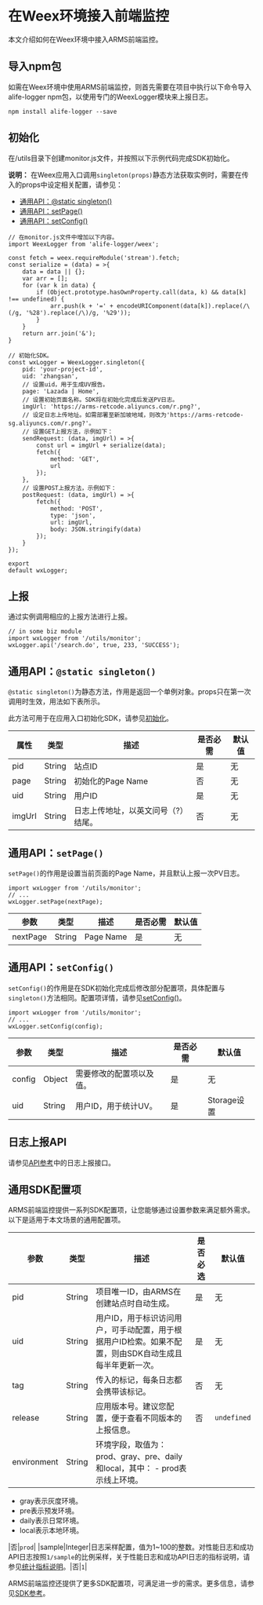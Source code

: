 # 在Weex环境接入前端监控

本文介绍如何在Weex环境中接入ARMS前端监控。

## 导入npm包

如需在Weex环境中使用ARMS前端监控，则首先需要在项目中执行以下命令导入alife-logger npm包，以使用专门的WeexLogger模块来上报日志。

```
npm install alife-logger --save
```

## 初始化

在/utils目录下创建monitor.js文件，并按照以下示例代码完成SDK初始化。

**说明：** 在Weex应用入口调用`singleton(props)`静态方法获取实例时，需要在传入的props中设定相关配置，请参见：

-   [通用API：@static singleton\(\)](#section_mof_zn6_n9l)
-   [通用API：setPage\(\)](#section_a9k_j3s_i38)
-   [通用API：setConfig\(\)](#section_t5p_nqr_kn6)

```
// 在monitor.js文件中增加以下内容。
import WeexLogger from 'alife-logger/weex';

const fetch = weex.requireModule('stream').fetch;
const serialize = (data) = >{
    data = data || {};
    var arr = [];
    for (var k in data) {
        if (Object.prototype.hasOwnProperty.call(data, k) && data[k] !== undefined) {
            arr.push(k + '=' + encodeURIComponent(data[k]).replace(/\(/g, '%28').replace(/\)/g, '%29'));
        }
    }
    return arr.join('&');
}

// 初始化SDK。
const wxLogger = WeexLogger.singleton({
    pid: 'your-project-id',
    uid: 'zhangsan',
    // 设置uid，用于生成UV报告。
    page: 'Lazada | Home',
    // 设置初始页面名称。SDK将在初始化完成后发送PV日志。
    imgUrl: 'https://arms-retcode.aliyuncs.com/r.png?',
    // 设定日志上传地址。如需部署至新加坡地域，则改为'https://arms-retcode-sg.aliyuncs.com/r.png?'。
    // 设置GET上报方法，示例如下：
    sendRequest: (data, imgUrl) = >{
        const url = imgUrl + serialize(data);
        fetch({
            method: 'GET',
            url
        });
    },
    // 设置POST上报方法，示例如下：
    postRequest: (data, imgUrl) = >{
        fetch({
            method: 'POST',
            type: 'json',
            url: imgUrl,
            body: JSON.stringify(data)
        });
    }
});

export
default wxLogger;
```

## 上报

通过实例调用相应的上报方法进行上报。

```
// in some biz module
import wxLogger from '/utils/monitor';
wxLogger.api('/search.do', true, 233, 'SUCCESS');
```

## 通用API：`@static singleton()`

`@static singleton()`为静态方法，作用是返回一个单例对象。props只在第一次调用时生效，用法如下表所示。

此方法可用于在应用入口初始化SDK，请参见[初始化](#initialization)。

|属性|类型|描述|是否必需|默认值|
|--|--|--|----|---|
|pid|String|站点ID|是|无|
|page|String|初始化的Page Name|否|无|
|uid|String|用户ID|是|无|
|imgUrl|String|日志上传地址，以英文问号（?）结尾。|否|无|

## 通用API：`setPage()`

`setPage()`的作用是设置当前页面的Page Name，并且默认上报一次PV日志。

```
import wxLogger from '/utils/monitor';
// ...
wxLogger.setPage(nextPage);
```

|参数|类型|描述|是否必需|默认值|
|--|--|--|----|---|
|nextPage|String|Page Name|是|无|

## 通用API：`setConfig()`

`setConfig()`的作用是在SDK初始化完成后修改部分配置项，具体配置与`singleton()`方法相同。配置项详情，请参见[setConfig\(\)](/cn.zh-CN/前端监控/API参考.md)。

```
import wxLogger from '/utils/monitor';
// ...
wxLogger.setConfig(config);
```

|参数|类型|描述|是否必需|默认值|
|--|--|--|----|---|
|config|Object|需要修改的配置项以及值。|是|无|
|uid|String|用户ID，用于统计UV。|是|Storage设置|

## 日志上报API

请参见[API参考](/cn.zh-CN/前端监控/API参考.md)中的日志上报接口。

## 通用SDK配置项

ARMS前端监控提供一系列SDK配置项，让您能够通过设置参数来满足额外需求。以下是适用于本文场景的通用配置项。

|参数|类型|描述|是否必选|默认值|
|--|--|--|----|---|
|pid|String|项目唯一ID，由ARMS在创建站点时自动生成。|是|无|
|uid|String|用户ID，用于标识访问用户，可手动配置，用于根据用户ID检索。如果不配置，则由SDK自动生成且每半年更新一次。|是|无|
|tag|String|传入的标记，每条日志都会携带该标记。|否|无|
|release|String|应用版本号。建议您配置，便于查看不同版本的上报信息。|否|`undefined`|
|environment|String|环境字段，取值为：prod、gray、pre、daily和local，其中： -   prod表示线上环境。
-   gray表示灰度环境。
-   pre表示预发环境。
-   daily表示日常环境。
-   local表示本地环境。

|否|`prod`|
|sample|Integer|日志采样配置，值为1~100的整数。对性能日志和成功API日志按照`1/sample`的比例采样，关于性能日志和成功API日志的指标说明，请参见[统计指标说明](/cn.zh-CN/前端监控/统计指标说明.md)。|否|`1`|

ARMS前端监控还提供了更多SDK配置项，可满足进一步的需求。更多信息，请参见[SDK参考](/cn.zh-CN/前端监控/SDK参考.md)。

